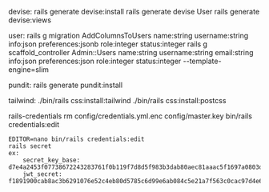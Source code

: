 devise:
    rails generate devise:install
    rails generate devise User
    rails generate devise:views

user:
    rails g migration AddColumnsToUsers name:string username:string info:json preferences:jsonb role:integer status:integer
    rails g scaffold_controller Admin::Users name:string username:string email:string info:json preferences:json role:integer status:integer --template-engine=slim

pundit:
    rails generate pundit:install

tailwind:
    ./bin/rails css:install:tailwind
    ./bin/rails css:install:postcss

rails-credentials
    rm config/credentials.yml.enc config/master.key
    bin/rails credentials:edit

    EDITOR=nano bin/rails credentials:edit
    rails secret
    ex:
        secret_key_base: d7e4a2453f07738672243283761f0b119f7d8d5f983b3dab80aec81aaac5f1697a0803da9c4a02b7896efcdee16dc0751f57347a471143e33b5c8e82de1264c0
        jwt_secret: f1891900cab8ac3b6291076e52c4eb80d5785c6d99e6ab084c5e21a7f563c0cac97d4e62b7f9ecf7fd2559cf177e90cfddd7e4320f9f44b3a5336f0c1d9bb7d4


